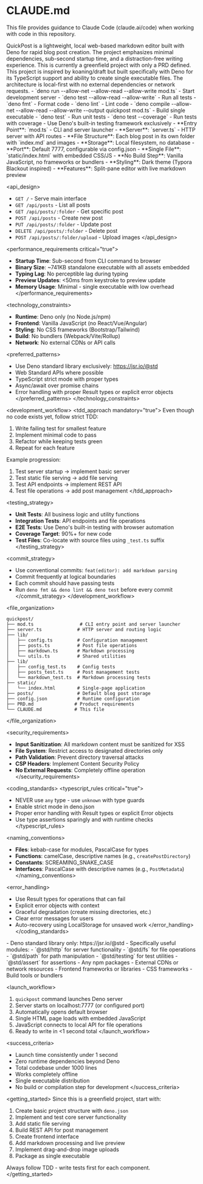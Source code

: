 # CLAUDE.md

This file provides guidance to Claude Code (claude.ai/code) when working with code in this
repository.

<overview>
QuickPost is a lightweight, local web-based markdown editor built with Deno for rapid blog post creation. The project emphasizes minimal dependencies, sub-second startup time, and a distraction-free writing experience. This is currently a greenfield project with only a PRD defined.
</overview>

<context>
This project is inspired by koaning/draft but built specifically with Deno for its TypeScript support and ability to create single executable files. The architecture is local-first with no external dependencies or network requests.
</context>

<commands>
<development>
- `deno run --allow-net --allow-read --allow-write mod.ts` - Start development server
- `deno test --allow-read --allow-write` - Run all tests
- `deno fmt` - Format code
- `deno lint` - Lint code
- `deno compile --allow-net --allow-read --allow-write --output quickpost mod.ts` - Build single executable
</development>

<testing>
- `deno test` - Run unit tests
- `deno test --coverage` - Run tests with coverage
- Use Deno's built-in testing framework exclusively
</testing>
</commands>

<architecture>
<backend>
- **Entry Point**: `mod.ts` - CLI and server launcher
- **Server**: `server.ts` - HTTP server with API routes
- **File Structure**: Each blog post in its own folder with `index.md` and images
- **Storage**: Local filesystem, no database
- **Port**: Default 7777, configurable via config.json
</backend>

<frontend>
- **Single File**: `static/index.html` with embedded CSS/JS
- **No Build Step**: Vanilla JavaScript, no frameworks or bundlers
- **Styling**: Dark theme (Typora Blackout inspired)
- **Features**: Split-pane editor with live markdown preview
</frontend>

<api_design>

- `GET /` - Serve main interface
- `GET /api/posts` - List all posts
- `GET /api/posts/:folder` - Get specific post
- `POST /api/posts` - Create new post
- `PUT /api/posts/:folder` - Update post
- `DELETE /api/posts/:folder` - Delete post
- `POST /api/posts/:folder/upload` - Upload images </api_design>
  </architecture>

<performance_requirements critical="true">

- **Startup Time**: Sub-second from CLI command to browser
- **Binary Size**: ~741KB standalone executable with all assets embedded
- **Typing Lag**: No perceptible lag during typing
- **Preview Updates**: <50ms from keystroke to preview update
- **Memory Usage**: Minimal - single executable with low overhead </performance_requirements>

<technology_constraints>
<required>

- **Runtime**: Deno only (no Node.js/npm)
- **Frontend**: Vanilla JavaScript (no React/Vue/Angular)
- **Styling**: No CSS frameworks (Bootstrap/Tailwind)
- **Build**: No bundlers (Webpack/Vite/Rollup)
- **Network**: No external CDNs or API calls
  </required>

<preferred_patterns>

- Use Deno standard library exclusively: https://jsr.io/@std
- Web Standard APIs where possible
- TypeScript strict mode with proper types
- Async/await over promise chains
- Error handling with proper Result types or explicit error objects </preferred_patterns>
  </technology_constraints>

<development_workflow> <tdd_approach mandatory="true"> Even though no code exists yet, follow strict
TDD:

1. Write failing test for smallest feature
2. Implement minimal code to pass
3. Refactor while keeping tests green
4. Repeat for each feature

Example progression:

1. Test server startup → implement basic server
2. Test static file serving → add file serving
3. Test API endpoints → implement REST API
4. Test file operations → add post management </tdd_approach>

<testing_strategy>

- **Unit Tests**: All business logic and utility functions
- **Integration Tests**: API endpoints and file operations
- **E2E Tests**: Use Deno's built-in testing with browser automation
- **Coverage Target**: 90%+ for new code
- **Test Files**: Co-locate with source files using `_test.ts` suffix </testing_strategy>

<commit_strategy>

- Use conventional commits: `feat(editor): add markdown parsing`
- Commit frequently at logical boundaries
- Each commit should have passing tests
- Run `deno fmt && deno lint && deno test` before every commit </commit_strategy>
  </development_workflow>

<file_organization>

```
quickpost/
├── mod.ts                 # CLI entry point and server launcher
├── server.ts             # HTTP server and routing logic
├── lib/
│   ├── config.ts         # Configuration management
│   ├── posts.ts          # Post file operations
│   ├── markdown.ts       # Markdown processing
│   └── utils.ts          # Shared utilities
├── lib/
│   ├── config_test.ts    # Config tests
│   ├── posts_test.ts     # Post management tests
│   └── markdown_test.ts  # Markdown processing tests
├── static/
│   └── index.html        # Single-page application
├── posts/                # Default blog post storage
├── config.json           # Runtime configuration
├── PRD.md               # Product requirements
└── CLAUDE.md            # This file
```

</file_organization>

<security_requirements>

- **Input Sanitization**: All markdown content must be sanitized for XSS
- **File System**: Restrict access to designated directories only
- **Path Validation**: Prevent directory traversal attacks
- **CSP Headers**: Implement Content Security Policy
- **No External Requests**: Completely offline operation </security_requirements>

<coding_standards> <typescript_rules critical="true">

- NEVER use `any` type - use `unknown` with type guards
- Enable strict mode in deno.json
- Proper error handling with Result types or explicit Error objects
- Use type assertions sparingly and with runtime checks </typescript_rules>

<naming_conventions>

- **Files**: kebab-case for modules, PascalCase for types
- **Functions**: camelCase, descriptive names (e.g., `createPostDirectory`)
- **Constants**: SCREAMING_SNAKE_CASE
- **Interfaces**: PascalCase with descriptive names (e.g., `PostMetadata`) </naming_conventions>

<error_handling>

- Use Result types for operations that can fail
- Explicit error objects with context
- Graceful degradation (create missing directories, etc.)
- Clear error messages for users
- Auto-recovery using LocalStorage for unsaved work </error_handling> </coding_standards>

<dependencies>
<allowed>
- Deno standard library only: https://jsr.io/@std
- Specifically useful modules:
  - `@std/http` for server functionality
  - `@std/fs` for file operations
  - `@std/path` for path manipulation
  - `@std/testing` for test utilities
  - `@std/assert` for assertions
</allowed>

<forbidden>
- Any npm packages
- External CDNs or network resources
- Frontend frameworks or libraries
- CSS frameworks
- Build tools or bundlers
</forbidden>
</dependencies>

<launch_workflow>

1. `quickpost` command launches Deno server
2. Server starts on localhost:7777 (or configured port)
3. Automatically opens default browser
4. Single HTML page loads with embedded JavaScript
5. JavaScript connects to local API for file operations
6. Ready to write in <1 second total </launch_workflow>

<success_criteria>

- Launch time consistently under 1 second
- Zero runtime dependencies beyond Deno
- Total codebase under 1000 lines
- Works completely offline
- Single executable distribution
- No build or compilation step for development </success_criteria>

<getting_started> Since this is a greenfield project, start with:

1. Create basic project structure with `deno.json`
2. Implement and test core server functionality
3. Add static file serving
4. Build REST API for post management
5. Create frontend interface
6. Add markdown processing and live preview
7. Implement drag-and-drop image uploads
8. Package as single executable

Always follow TDD - write tests first for each component. </getting_started>
